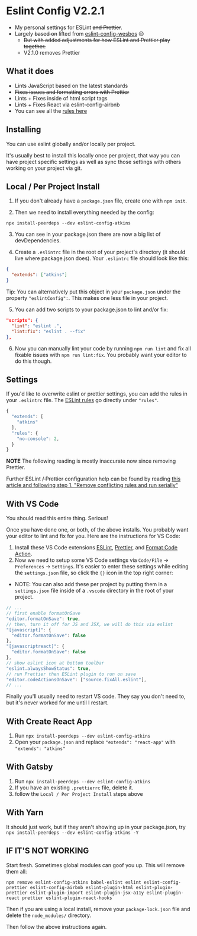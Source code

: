 # Eslint Config V2.2.1
* My personal settings for ESLint ~~and Prettier~~.
* Largely ~~based on~~ lifted from [eslint-config-wesbos](https://github.com/wesbos/eslint-config-wesbos) 😉
  - ~~But with added adjustments for how ESLint and Prettier play together.~~
  - V2.1.0 removes Prettier
## What it does
* Lints JavaScript based on the latest standards
* ~~Fixes issues and formatting errors with Prettier~~
* Lints + Fixes inside of html script tags
* Lints + Fixes React via eslint-config-airbnb
* You can see all the [rules here](https://github.com/matthewatkins/eslint-config-atkins/blob/master/.eslintrc.js)

## Installing

You can use eslint globally and/or locally per project.

It's usually best to install this locally once per project, that way you can have project specific settings as well as sync those settings with others working on your project via git.


## Local / Per Project Install

1. If you don't already have a `package.json` file, create one with `npm init`.

2. Then we need to install everything needed by the config:

```
npx install-peerdeps --dev eslint-config-atkins
```

3. You can see in your package.json there are now a big list of devDependencies.

4. Create a `.eslintrc` file in the root of your project's directory (it should live where package.json does). Your `.eslintrc` file should look like this:
```json
{
  "extends": ["atkins"]
}
```

Tip: You can alternatively put this object in your `package.json` under the property `"eslintConfig":`. This makes one less file in your project.

5. You can add two scripts to your package.json to lint and/or fix:

```json
"scripts": {
  "lint": "eslint .",
  "lint:fix": "eslint . --fix"
},
```

6. Now you can manually lint your code by running `npm run lint` and fix all fixable issues with `npm run lint:fix`. You probably want your editor to do this though.

## Settings

If you'd like to overwrite eslint or prettier settings, you can add the rules in your `.eslintrc` file. The [ESLint rules](https://eslint.org/docs/rules/) go directly under `"rules"`.

```js
{
  "extends": [
    "atkins"
  ],
  "rules": {
    "no-console": 2,
  }
}
```

**NOTE** The following reading is mostly inaccurate now since removing Prettier.

Further ESLint ~~/ Prettier~~ configuration help can be found by reading [this article and following step 1. "Remove conflicting rules and run serially"](https://blog.logrocket.com/automate-formatting-and-fixing-javascript-code-with-prettier-and-eslint/)

## With VS Code

You should read this entire thing. Serious!

Once you have done one, or both, of the above installs. You probably want your editor to lint and fix for you. Here are the instructions for VS Code:

1. Install these VS Code extensions [ESLint](https://marketplace.visualstudio.com/items?itemName=dbaeumer.vscode-eslint), [Prettier](https://marketplace.visualstudio.com/items?itemName=esbenp.prettier-vscode), and [Format Code Action](https://marketplace.visualstudio.com/items?itemName=rohit-gohri.format-code-action).
2. Now we need to setup some VS Code settings via `Code/File` → `Preferences` → `Settings`. It's easier to enter these settings while editing the `settings.json` file, so click the `{}` icon in the top right corner:
  - NOTE: You can also add these per project by putting them in a `settings.json` file inside of a `.vscode` directory in the root of your project.

  ```js
  // ...
  // first enable formatOnSave
  "editor.formatOnSave": true,
  // then, turn it off for JS and JSX, we will do this via eslint
  "[javascript]": {
    "editor.formatOnSave": false
  },
  "[javascriptreact]": {
    "editor.formatOnSave": false
  },
  // show eslint icon at bottom toolbar
  "eslint.alwaysShowStatus": true,
  // run Prettier then ESLint plugin to run on save
  "editor.codeActionsOnSave": ["source.fixAll.eslint"],
  // ...
  ```

Finally you'll usually need to restart VS code. They say you don't need to, but it's never worked for me until I restart.

## With Create React App

1. Run `npx install-peerdeps --dev eslint-config-atkins`
2. Open your `package.json` and replace `"extends": "react-app"` with `"extends": "atkins"`

## With Gatsby

1. Run `npx install-peerdeps --dev eslint-config-atkins`
2. If you have an existing `.prettierrc` file, delete it.
3. follow the `Local / Per Project Install` steps above

## With Yarn

It should just work, but if they aren't showing up in your package.json, try `npx install-peerdeps --dev eslint-config-atkins -Y`

## IF IT'S NOT WORKING

Start fresh. Sometimes global modules can goof you up. This will remove them all:

```
npm remove eslint-config-atkins babel-eslint eslint eslint-config-prettier eslint-config-airbnb eslint-plugin-html eslint-plugin-prettier eslint-plugin-import eslint-plugin-jsx-a11y eslint-plugin-react prettier eslint-plugin-react-hooks
```

Then if you are using a local install, remove your `package-lock.json` file and delete the `node_modules/` directory.

Then follow the above instructions again.
